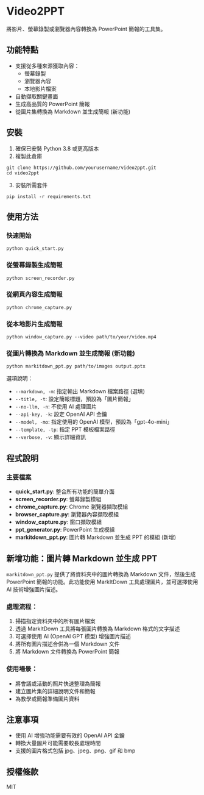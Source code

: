 # Video2PPT

將影片、螢幕錄製或瀏覽器內容轉換為 PowerPoint 簡報的工具集。

## 功能特點

- 支援從多種來源獲取內容：
  - 螢幕錄製
  - 瀏覽器內容
  - 本地影片檔案
- 自動擷取關鍵畫面
- 生成高品質的 PowerPoint 簡報
- 從圖片集轉換為 Markdown 並生成簡報 (新功能)

## 安裝

1. 確保已安裝 Python 3.8 或更高版本
2. 複製此倉庫
```
git clone https://github.com/yourusername/video2ppt.git
cd video2ppt
```

3. 安裝所需套件
```
pip install -r requirements.txt
```

## 使用方法

### 快速開始

```
python quick_start.py
```

### 從螢幕錄製生成簡報

```
python screen_recorder.py
```

### 從網頁內容生成簡報

```
python chrome_capture.py
```

### 從本地影片生成簡報

```
python window_capture.py --video path/to/your/video.mp4
```

### 從圖片轉換為 Markdown 並生成簡報 (新功能)

```
python markitdown_ppt.py path/to/images output.pptx
```

選項說明：
- `--markdown, -m`: 指定輸出 Markdown 檔案路徑 (選填)
- `--title, -t`: 設定簡報標題，預設為「圖片簡報」
- `--no-llm, -n`: 不使用 AI 處理圖片
- `--api-key, -k`: 設定 OpenAI API 金鑰
- `--model, -mo`: 指定使用的 OpenAI 模型，預設為「gpt-4o-mini」
- `--template, -tp`: 指定 PPT 模板檔案路徑
- `--verbose, -v`: 顯示詳細資訊

## 程式說明

### 主要檔案

- **quick_start.py**: 整合所有功能的簡單介面
- **screen_recorder.py**: 螢幕錄製模組
- **chrome_capture.py**: Chrome 瀏覽器擷取模組
- **browser_capture.py**: 瀏覽器內容擷取模組
- **window_capture.py**: 窗口擷取模組
- **ppt_generator.py**: PowerPoint 生成模組
- **markitdown_ppt.py**: 圖片轉 Markdown 並生成 PPT 的模組 (新增)

## 新增功能：圖片轉 Markdown 並生成 PPT

`markitdown_ppt.py` 提供了將資料夾中的圖片轉換為 Markdown 文件，然後生成 PowerPoint 簡報的功能。此功能使用 MarkItDown 工具處理圖片，並可選擇使用 AI 技術增強圖片描述。

### 處理流程：
1. 掃描指定資料夾中的所有圖片檔案
2. 透過 MarkItDown 工具將每張圖片轉換為 Markdown 格式的文字描述
3. 可選擇使用 AI (OpenAI GPT 模型) 增強圖片描述
4. 將所有圖片描述合併為一個 Markdown 文件
5. 將 Markdown 文件轉換為 PowerPoint 簡報

### 使用場景：
- 將會議或活動的照片快速整理為簡報
- 建立圖片集的詳細說明文件和簡報
- 為教學或簡報準備圖片資料

## 注意事項

- 使用 AI 增強功能需要有效的 OpenAI API 金鑰
- 轉換大量圖片可能需要較長處理時間
- 支援的圖片格式包括 jpg、jpeg、png、gif 和 bmp

## 授權條款

MIT
